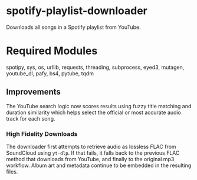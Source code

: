 # spotify-playlist-downloader
Downloads all songs in a Spotify playlist from YouTube.

# Required Modules
spotipy, sys, os, urllib, requests, threading, subprocess, eyed3, mutagen, youtube_dl, pafy, bs4, pytube, tqdm

## Improvements
The YouTube search logic now scores results using fuzzy title matching and
duration similarity which helps select the official or most accurate audio
track for each song.

### High Fidelity Downloads
The downloader first attempts to retrieve audio as lossless FLAC from
SoundCloud using `yt-dlp`. If that fails, it falls back to the previous FLAC
method that downloads from YouTube, and finally to the original mp3 workflow.
Album art and metadata continue to be embedded in the resulting files.
